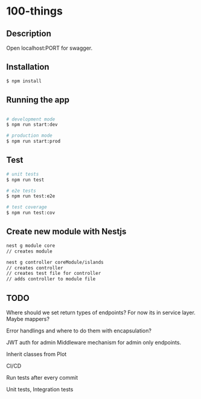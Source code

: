 # 100-things

## Description
Open localhost:PORT for swagger.

## Installation

```bash
$ npm install
```

## Running the app

```bash

# development mode
$ npm run start:dev

# production mode
$ npm run start:prod
```

## Test

```bash
# unit tests
$ npm run test

# e2e tests
$ npm run test:e2e

# test coverage
$ npm run test:cov
```

## Create new module with Nestjs
```bash
nest g module core
// creates module

nest g controller coreModule/islands
// creates controller
// creates test file for controller
// adds controller to module file
```

## TODO
Where should we set return types of endpoints? For now its in service layer. Maybe mappers?

Error handlings and where to do them with encapsulation?

JWT auth for admin
Middleware mechanism for admin only endpoints.

Inherit classes from Plot

CI/CD

Run tests after every commit

Unit tests, Integration tests
